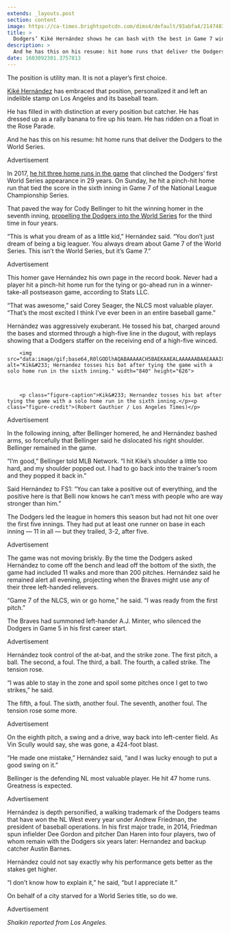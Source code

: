 ```yaml
--- 
extends: _layouts.post 
section: content 
image: https://ca-times.brightspotcdn.com/dims4/default/93abfa4/2147483647/strip/true/crop/3000x1575+0+213/resize/1200x630!/quality/90/?url=https%3A%2F%2Fcalifornia-times-brightspot.s3.amazonaws.com%2Fe6%2F5c%2Fdb32a7e34743a0ac24c71e2febe1%2Fla-photos-1staff-635100-sp-dodgers-20-rcg.JPG 
title: > 
  Dodgers’ Kiké Hernández shows he can bash with the best in Game 7 win over Braves 
description: > 
  And he has this on his resume: hit home runs that deliver the Dodgers to the World Series.AdvertisementIn 2017, he hit three home runs in the game that clinched the Dodgers’ first World Series appearance in 29 years.This isn’t the World Series, but it’s Game 7.”AdvertisementThis homer gave Hernández his own page in the record book.Kiké Hernandez tosses his bat after tying the game with a solo home run in the sixth inning.“I don’t know how to explain it,” he said, “but I appreciate it.”On behalf of a city starved for a World Series title, so do we. 
date: 1603092301.3757813 
--- 
```

<div><p>The position is utility man. It is not a player&#8217;s first choice.</p><p><a class="link" href="https://www.latimes.com/sports/dodgers/story/2020-08-10/kike-hernandez-diary-two" target="_blank">Kik&#233; Hern&#225;ndez</a> has embraced that position, personalized it and left an indelible stamp on Los Angeles and its baseball team.</p><p>He has filled in with distinction at every position but catcher. He has dressed up as a rally banana to fire up his team. He has ridden on a float in the Rose Parade.</p><p>And he has this on his resume: hit home runs that deliver the Dodgers to the World Series.</p><p class="google-dfp-ad-caption">Advertisement</p>
    <p id="google-ad7c9559ef-6bae-47f6-9e8e-0d63f9ab399a" class="google-dfp-ad injected">
        <p class="google-dfp-ad-placeholder"></p>
    </p>
<p>In 2017, <a class="link" href="https://www.latimes.com/sports/la-dodgers-cubs-game-5-live-updates-clayton-kershaw-will-try-put-dodgers-world-series-20171019-htmlstory.html" target="_blank">he hit three home runs in the game</a> that clinched the Dodgers&#8217; first World Series appearance in 29 years. On Sunday, he hit a pinch-hit home run that tied the score in the sixth inning in Game 7 of the National League Championship Series.</p><p>That paved the way for Cody Bellinger to hit the winning homer in the seventh inning, <a class="link" href="https://www.latimes.com/sports/dodgers/liveblog/dodgers-vs-braves-nlcs-game-7-live-updates-score-mlb-playoffs" target="_blank">propelling the Dodgers into the World Series</a> for the third time in four years.</p><p>&#8220;This is what you dream of as a little kid,&#8221; Hern&#225;ndez said. &#8220;You don&#8217;t just dream of being a big leaguer. You always dream about Game 7 of the World Series. This isn&#8217;t the World Series, but it&#8217;s Game 7.&#8221;</p><p class="google-dfp-ad-caption">Advertisement</p>
    <p id="google-ad85a1117b-4254-4226-a3cb-b7bdbb8ee59d" class="google-dfp-ad injected">
        <p class="google-dfp-ad-placeholder"></p>
    </p>
<p></p><p id="nativo_1"></p><p>This homer gave Hern&#225;ndez his own page in the record book. Never had a player hit a pinch-hit home run for the tying or go-ahead run in a winner-take-all postseason game, according to Stats LLC.</p><p>&#8220;That was awesome,&#8221; said Corey Seager, the NLCS most valuable player. &#8220;That&#8217;s the most excited I think I&#8217;ve ever been in an entire baseball game.&#8221;</p><p>Hern&#225;ndez was aggressively exuberant. He tossed his bat, charged around the bases and stormed through a high-five line in the dugout, with replays showing that a Dodgers staffer on the receiving end of a high-five winced.</p>
    
        <img src="data:image/gif;base64,R0lGODlhAQABAAAAACH5BAEKAAEALAAAAAABAAEAAAICTAEAOw==" alt="Kik&#233; Hernandez tosses his bat after tying the game with a solo home run in the sixth inning." width="840" height="626">
    
    
    
        <p class="figure-caption">Kik&#233; Hernandez tosses his bat after tying the game with a solo home run in the sixth inning.</p><p class="figure-credit">(Robert Gauthier / Los Angeles Times)</p>
        
<p class="google-dfp-ad-caption">Advertisement</p>
    <p id="google-adbef01cd5-5457-483e-9b8d-4be45d411502" class="google-dfp-ad injected">
        <p class="google-dfp-ad-placeholder"></p>
    </p>
<p>In the following inning, after Bellinger homered, he and Hern&#225;ndez bashed arms, so forcefully that Bellinger said he dislocated his right shoulder. Bellinger remained in the game.</p><p>&#8220;I&#8217;m good,&#8221; Bellinger told MLB Network. &#8220;I hit Kik&#233;&#8217;s shoulder a little too hard, and my shoulder popped out. I had to go back into the trainer&#8217;s room and they popped it back in.&#8221;</p><p>Said Hern&#225;ndez to FS1: &#8220;You can take a positive out of everything, and the positive here is that Belli now knows he can&#8217;t mess with people who are way stronger than him.&#8221;</p><p>The Dodgers led the league in homers this season but had not hit one over the first five innings. They had put at least one runner on base in each inning &#8212; 11 in all &#8212; but they trailed, 3-2, after five.</p><p class="google-dfp-ad-caption">Advertisement</p>
    <p id="google-ad941da3f6-57f7-4b8d-9a98-1eb0db8098bc" class="google-dfp-ad injected">
        <p class="google-dfp-ad-placeholder"></p>
    </p>
<p>The game was not moving briskly. By the time the Dodgers asked Hern&#225;ndez to come off the bench and lead off the bottom of the sixth, the game had included 11 walks and more than 200 pitches. Hern&#225;ndez said he remained alert all evening, projecting when the Braves might use any of their three left-handed relievers.</p><p>&#8220;Game 7 of the NLCS, win or go home,&#8221; he said. &#8220;I was ready from the first pitch.&#8221;</p><p>The Braves had summoned left-hander A.J. Minter, who silenced the Dodgers in Game 5 in his first career start.</p><p class="google-dfp-ad-caption">Advertisement</p>
    <p id="google-ad14be9c15-06d6-4613-b77b-476a74dca131" class="google-dfp-ad injected">
        <p class="google-dfp-ad-placeholder"></p>
    </p>
<p>Hern&#225;ndez took control of the at-bat, and the strike zone. The first pitch, a ball. The second, a foul. The third, a ball. The fourth, a called strike. The tension rose.</p><p>&#8220;I was able to stay in the zone and spoil some pitches once I get to two strikes,&#8221; he said.</p><p>The fifth, a foul. The sixth, another foul. The seventh, another foul. The tension rose some more.</p><p class="google-dfp-ad-caption">Advertisement</p>
    <p id="google-ad7d5b748e-033c-4f59-8259-19c83a454f68" class="google-dfp-ad injected">
        <p class="google-dfp-ad-placeholder"></p>
    </p>
<p>On the eighth pitch, a swing and a drive, way back into left-center field. As Vin Scully would say, she was gone, a 424-foot blast.</p><p>&#8220;He made one mistake,&#8221; Hern&#225;ndez said, &#8220;and I was lucky enough to put a good swing on it.&#8221;</p><p>Bellinger is the defending NL most valuable player. He hit 47 home runs. Greatness is expected.</p><p class="google-dfp-ad-caption">Advertisement</p>
    <p id="google-adecbc7627-6b6e-4206-ae24-0ebdfa0a4394" class="google-dfp-ad injected">
        <p class="google-dfp-ad-placeholder"></p>
    </p>
<p>Hern&#225;ndez is depth personified, a walking trademark of the Dodgers teams that have won the NL West every year under Andrew Friedman, the president of baseball operations. In his first major trade, in 2014, Friedman spun infielder Dee Gordon and pitcher Dan Haren into four players, two of whom remain with the Dodgers six years later: Hernandez and backup catcher Austin Barnes.</p><p>Hern&#225;ndez could not say exactly why his performance gets better as the stakes get higher.</p><p>&#8220;I don&#8217;t know how to explain it,&#8221; he said, &#8220;but I appreciate it.&#8221;</p><p>On behalf of a city starved for a World Series title, so do we.</p><p class="google-dfp-ad-caption">Advertisement</p>
    <p id="google-ad235d7bb0-cddc-43c9-99e7-2134e6d65013" class="google-dfp-ad injected">
        <p class="google-dfp-ad-placeholder"></p>
    </p>
<p><i>Shaikin reported from Los Angeles.</i></p></div>
